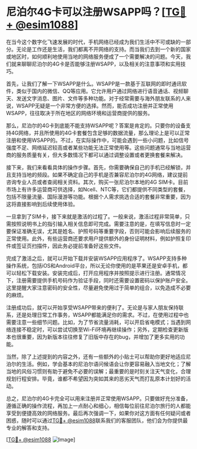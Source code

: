 # 尼泊尔4G卡可以注册WSAPP吗？[[TG💪+ @esim1088](https://t.me/s/esim1088)]

在当今这个数字化飞速发展的时代，手机网络已经成为我们生活中不可或缺的一部分。无论是工作还是生活，我们都离不开网络的支持。而当我们去到一个新的国家或地区时，如何顺利地使用当地的网络服务便成了一个需要解决的问题。今天，我们就来聊聊尼泊尔的4G卡是否能够注册WSAPP，以及相关的注意事项和实用技巧。

首先，让我们了解一下WSAPP是什么。WSAPP是一款基于互联网的即时通讯软件，类似于国内的微信、QQ等应用。它允许用户通过网络进行语音通话、视频聊天、发送文字消息、图片、文件等多种功能。对于经常需要与海外朋友联系的人来说，WSAPP无疑是一个非常方便的选择。然而，能否成功注册并正常使用WSAPP，往往取决于所在地区的网络环境和运营商提供的服务。

那么，尼泊尔的4G卡到底能不能支持WSAPP呢？答案是肯定的。只要你的设备支持4G网络，并且所使用的4G卡套餐包含足够的数据流量，那么理论上是可以正常注册和使用WSAPP的。不过，在实际操作中，可能会遇到一些小问题，比如信号强度不足、网络延迟较高或者某些功能无法正常使用等。这些问题通常与当地运营商的服务质量有关，但大多数情况下都可以通过调整设置或者更换套餐来解决。

接下来，我们来看看具体的操作步骤。首先，你需要确保自己的手机已经解锁，并且支持当地的频段。如果不确定自己的手机是否兼容尼泊尔的4G网络，建议提前咨询专业人员或者查阅相关资料。其次，购买一张尼泊尔本地的4G SIM卡。目前市场上有许多运营商可供选择，如Ncell、NTC等，它们都提供不同类型的套餐，包括不限量流量、国际漫游等功能。根据个人需求挑选合适的套餐非常重要，因为这将直接影响到后续使用体验。

一旦拿到了SIM卡，接下来就是激活的过程了。一般来说，激活过程非常简单，只需按照说明书上的指引输入相关信息即可完成。需要注意的是，在填写信息时一定要保证准确无误，尤其是姓名、护照号码等重要字段，否则可能会影响后续服务的正常使用。此外，有些运营商还要求用户提供额外的身份证明材料，例如护照复印件或签证页扫描件，因此务必提前准备好这些文件。

完成了激活之后，就可以开始下载并安装WSAPP应用程序了。WSAPP支持多种操作系统，包括iOS和Android平台，所以无论你使用的是苹果还是安卓手机，都可以轻松下载安装。安装完成后，打开应用程序并按照提示进行注册。通常情况下，注册需要提供手机号码作为验证手段，同时还需要设置密码以保护账户安全。这里提醒大家注意密码的安全性，尽量避免使用过于简单的组合，以免造成不必要的麻烦。

注册成功后，就可以开始享受WSAPP带来的便利了。无论是与家人朋友保持联系，还是处理日常工作事务，WSAPP都能满足你的需求。不过，在使用过程中也需要注意一些细节问题。比如，为了节省流量消耗，可以开启省电模式；当遇到网络连接不稳定时，可以尝试切换至Wi-Fi环境再继续操作；另外，定期检查更新版本也很重要，因为新版本往往修复了旧版中存在的bug，并增加了更多实用的功能。

当然，除了上述提到的内容之外，还有一些额外的小贴士可以帮助你更好地适应尼泊尔的生活。例如，学会基本的尼泊尔语问候语会让你更容易融入当地文化；了解当地的风俗习惯则有助于避免不必要的误解；最重要的是时刻关注天气变化，合理规划行程安排。毕竟，谁都不希望因为突如其来的恶劣天气而打乱原本计划好的活动。

总之，尼泊尔的4G卡完全可以用来注册并正常使用WSAPP。只要做好充分准备，遵循正确的操作流程，再加上一点耐心和细心，相信每位前往尼泊尔旅行的人都能享受到便捷高效的网络服务。最后再次强调一下，如果你对这方面有任何疑问或者困惑，随时可以通过[TG💪+ @esim1088](https://t.me/s/esim1088)联系我们的客服团队，他们会为你提供最专业的解答和支持。

[[TG💪+ @esim1088](https://t.me/s/esim1088) ![Image](https://i.postimg.cc/4NQfJmqS/Snipaste-2025-05-13-00-14-12.png)]